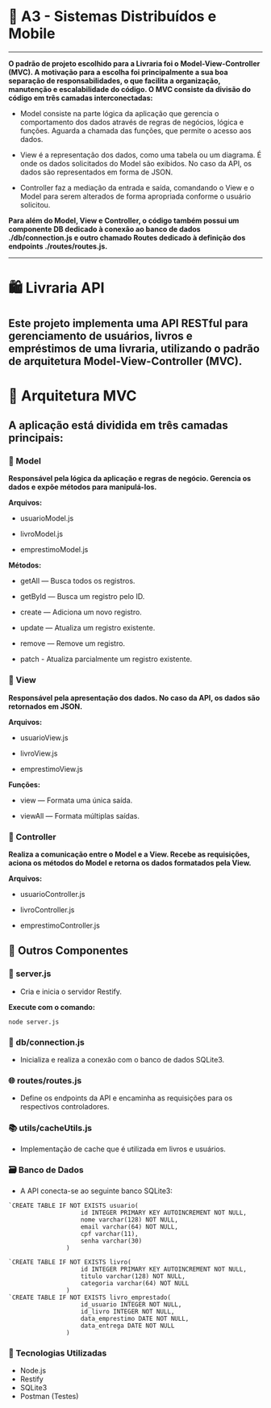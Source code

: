 # 📘 A3 - Sistemas Distribuídos e Mobile

-----

**O padrão de projeto escolhido para a Livraria foi o Model-View-Controller (MVC). A
motivação para a escolha foi principalmente a sua boa separação de
responsabilidades, o que facilita a organização, manutenção e escalabilidade do
código. O MVC consiste da divisão do código em três camadas interconectadas:**

- Model consiste na parte lógica da aplicação que gerencia o comportamento
dos dados através de regras de negócios, lógica e funções. Aguarda a
chamada das funções, que permite o acesso aos dados.

- View é a representação dos dados, como uma tabela ou um diagrama. É
onde os dados solicitados do Model são exibidos. No caso da API, os dados
são representados em forma de JSON.

- Controller faz a mediação da entrada e saída, comandando o View e o
Model para serem alterados de forma apropriada conforme o usuário
solicitou.

**Para além do Model, View e Controller, o código também possui um componente
DB dedicado à conexão ao banco de dados ./db/connection.js e outro chamado
Routes dedicado à definição dos endpoints ./routes/routes.js.**

-----

# 🛍️ Livraria API
## Este projeto implementa uma API RESTful para gerenciamento de usuários, livros e empréstimos de uma livraria, utilizando o padrão de arquitetura Model-View-Controller (MVC).

# 📐 Arquitetura MVC
## A aplicação está dividida em três camadas principais:

### 🔹 Model
**Responsável pela lógica da aplicação e regras de negócio. Gerencia os dados e expõe métodos para manipulá-los.**

**Arquivos:**

- usuarioModel.js

- livroModel.js

- emprestimoModel.js

**Métodos:**

- getAll — Busca todos os registros.

- getById — Busca um registro pelo ID.

- create — Adiciona um novo registro.

- update — Atualiza um registro existente.

- remove — Remove um registro.

- patch - Atualiza parcialmente um registro existente.

### 🔹 View
**Responsável pela apresentação dos dados. No caso da API, os dados são retornados em JSON.**

**Arquivos:**

- usuarioView.js

- livroView.js

- emprestimoView.js

**Funções:**

- view — Formata uma única saída.

- viewAll — Formata múltiplas saídas.

### 🔹 Controller
**Realiza a comunicação entre o Model e a View. Recebe as requisições, aciona os métodos do Model e retorna os dados formatados pela View.**

**Arquivos:**

- usuarioController.js

- livroController.js

- emprestimoController.js

## 📁 Outros Componentes

### 📄 server.js
- Cria e inicia o servidor Restify.

**Execute com o comando:** 
```
node server.js
```

### 🔌 db/connection.js
- Inicializa e realiza a conexão com o banco de dados SQLite3.

### 🌐 routes/routes.js
- Define os endpoints da API e encaminha as requisições para os respectivos controladores.

### 📚 utils/cacheUtils.js
- Implementação de cache que é utilizada em livros e usuários.

### 🗃️ Banco de Dados
- A API conecta-se ao seguinte banco SQLite3:

```
`CREATE TABLE IF NOT EXISTS usuario(
                    id INTEGER PRIMARY KEY AUTOINCREMENT NOT NULL,
                    nome varchar(128) NOT NULL,
                    email varchar(64) NOT NULL,
                    cpf varchar(11),
                    senha varchar(30)
                )

`CREATE TABLE IF NOT EXISTS livro(
                    id INTEGER PRIMARY KEY AUTOINCREMENT NOT NULL,
                    titulo varchar(128) NOT NULL,
                    categoria varchar(64) NOT NULL
                )
`CREATE TABLE IF NOT EXISTS livro_emprestado(
                    id_usuario INTEGER NOT NULL,
                    id_livro INTEGER NOT NULL,
                    data_emprestimo DATE NOT NULL,
                    data_entrega DATE NOT NULL
                )
```
### 🚀 Tecnologias Utilizadas
- Node.js
- Restify
- SQLite3
- Postman (Testes)

